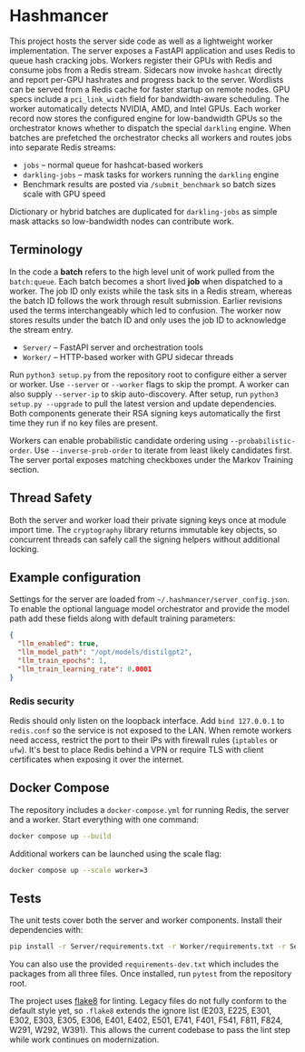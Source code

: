 # Hashmancer

This project hosts the server side code as well as a lightweight worker
implementation.  The server exposes a FastAPI application and uses Redis to
queue hash cracking jobs.  Workers register their GPUs with Redis and consume
jobs from a Redis stream.  Sidecars now invoke `hashcat` directly and report
per-GPU hashrates and progress back to the server. Wordlists can be served
from a Redis cache for faster startup on remote nodes.
GPU specs include a `pci_link_width` field for bandwidth-aware scheduling. The worker automatically detects NVIDIA, AMD, and Intel GPUs.
Each worker record now stores the configured engine for low-bandwidth GPUs so the
orchestrator knows whether to dispatch the special `darkling` engine. When
batches are prefetched the orchestrator checks all workers and routes jobs into
separate Redis streams:

- `jobs` – normal queue for hashcat-based workers
- `darkling-jobs` – mask tasks for workers running the `darkling` engine
- Benchmark results are posted via `/submit_benchmark` so batch sizes scale
  with GPU speed

Dictionary or hybrid batches are duplicated for `darkling-jobs` as simple mask
attacks so low-bandwidth nodes can contribute work.

## Terminology

In the code a **batch** refers to the high level unit of work pulled from the
`batch:queue`. Each batch becomes a short lived **job** when dispatched to a
worker. The job ID only exists while the task sits in a Redis stream, whereas
the batch ID follows the work through result submission. Earlier revisions used
the terms interchangeably which led to confusion. The worker now stores results
under the batch ID and only uses the job ID to acknowledge the stream entry.


* `Server/` – FastAPI server and orchestration tools
* `Worker/` – HTTP-based worker with GPU sidecar threads

Run `python3 setup.py` from the repository root to configure either a server or
worker.  Use `--server` or `--worker` flags to skip the prompt.  A worker can
also supply `--server-ip` to skip auto-discovery. After setup, run
`python3 setup.py --upgrade` to pull the latest version and update dependencies.
Both components generate their RSA signing keys automatically the first time
they run if no key files are present.

Workers can enable probabilistic candidate ordering using `--probabilistic-order`.
Use `--inverse-prob-order` to iterate from least likely candidates first. The
server portal exposes matching checkboxes under the Markov Training section.

## Thread Safety

Both the server and worker load their private signing keys once at module import
time.  The `cryptography` library returns immutable key objects, so concurrent
threads can safely call the signing helpers without additional locking.

## Example configuration

Settings for the server are loaded from `~/.hashmancer/server_config.json`.
To enable the optional language model orchestrator and provide the model path
add these fields along with default training parameters:

```json
{
  "llm_enabled": true,
  "llm_model_path": "/opt/models/distilgpt2",
  "llm_train_epochs": 1,
  "llm_train_learning_rate": 0.0001
}
```

### Redis security

Redis should only listen on the loopback interface. Add `bind 127.0.0.1` to
`redis.conf` so the service is not exposed to the LAN. When remote workers need
access, restrict the port to their IPs with firewall rules (`iptables` or
`ufw`). It's best to place Redis behind a VPN or require TLS with client
certificates when exposing it over the internet.

## Docker Compose

The repository includes a `docker-compose.yml` for running Redis, the server
and a worker. Start everything with one command:

```bash
docker compose up --build
```

Additional workers can be launched using the scale flag:

```bash
docker compose up --scale worker=3
```

## Tests

The unit tests cover both the server and worker components. Install their
dependencies with:

```bash
pip install -r Server/requirements.txt -r Worker/requirements.txt -r Server/requirements-dev.txt
```

You can also use the provided `requirements-dev.txt` which includes the
packages from all three files. Once installed, run `pytest` from the repository
root.

The project uses [flake8](https://flake8.pycqa.org) for linting. Legacy files do not
fully conform to the default style yet, so ``.flake8`` extends the ignore list
(E203, E225, E301, E302, E303, E305, E306, E401, E402, E501, E741,
F401, F541, F811, F824, W291, W292, W391). This allows the current codebase to
pass the lint step while work continues on modernization.
